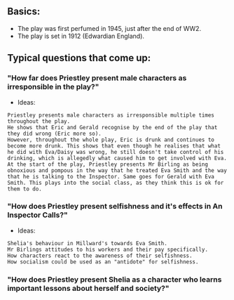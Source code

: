## Basics:

* The play was first perfumed in 1945, just after the end of WW2.
* The play is set in 1912 (Edwardian England).


## Typical questions that come up:

### "How far does Priestley present male characters as irresponsible in the play?"
* Ideas:
```
Priestley presents male characters as irresponsible multiple times throughout the play.
He shows that Eric and Gerald recognise by the end of the play that they did wrong (Eric more so).
However, throughout the whole play, Eric is drunk and continues to become more drunk. This shows that even though he realises that what he did with Eva/Daisy was wrong, he still doesn't take control of his drinking, which is allegedly what caused him to get involved with Eva.
At the start of the play, Priestley presents Mr Birling as being obnoxious and pompous in the way that he treated Eva Smith and the way that he is talking to the Inspector. Same goes for Gerald with Eva Smith. This plays into the social class, as they think this is ok for them to do.
```

### "How does Priestley present selfishness and it's effects in An Inspector Calls?"
* Ideas:
```
Shelia's behaviour in Millward's towards Eva Smith.
Mr Birlings attitudes to his workers and their pay specifically.
How characters react to the awareness of their selfishness.
How socialism could be used as an "antidote" for selfishness.
```

### "How does Priestley present Shelia as a character who learns important lessons about herself and society?"
